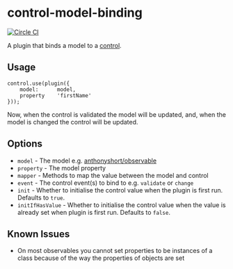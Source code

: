 # control-model-binding

[![Circle CI](https://circleci.com/gh/digitaledgeit/js-control-model-binding.svg?style=svg)](https://circleci.com/gh/digitaledgeit/js-control-model-binding)

A plugin that binds a model to a [control](https://github.com/nib-health-funds/control).

## Usage

	control.use(plugin({
		model:      model,
		property    'firstName'
	}));

Now, when the control is validated the model will be updated, and, when the model is changed the control will be updated.

## Options

 - `model` - The model e.g. [anthonyshort/observable](https://github.com/anthonyshort/observable)
 - `property` - The model property
 - `mapper` - Methods to map the value between the model and control
 - `event` - The control event(s) to bind to e.g. `validate` or `change`
 - `init` - Whether to initialise the control value when the plugin is first run. Defaults to `true`.
 - `initIfHasValue` - Whether to initialise the control value when the value is already set when plugin is first run. Defaults to `false`.

## Known Issues

 - On most observables you cannot set properties to be instances of a class because of the way the properties of objects are set